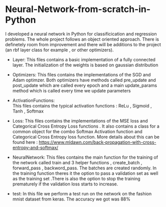 # Neural-Network-from-scratch-in-Python
I developed a neural network in Python for classificication and regression problems. The whole project follows an object oriented approach. There is definetely room from improvement and there will be additions to the project (an rbf layer class for example , or other optimizers). 

* Layer: 
  This files contains a basic implementation of a fully connected layer. The initialization of the weights is based on gaussian distribution 

* Optimizers: 
  This files contains the implementations of the SGD and Adam optimzer. Both optimizers have methods called pre_update and post_update which are called every epoch and a     main update_params method which is called every time we update parameters 

* ActivationFunctions:  
  This files contains the typical activation functions : ReLu , Sigmoid , Tanh , Softmax

* Loss:
  This files contains the implementations of the MSE loss and Categorical Cross Entropy Loss functions . It also contains a class for a common object for the combo Softmax   Activation function and Categorical Cross Entropy loss function. More details about this can be found here : 
  https://www.mldawn.com/back-propagation-with-cross-entropy-and-softmax/

* NeuralNetwork: 
  This files contains the main function for the training of the network called train and 3 helper functions , create_batch , forward_pass , backword_pass. The batches are    created randomly. In the training function theres it the option to pass a validation set as well as the training set .There is also the option to stop the training         prematurely if the validation loss starts to increase.

* test:
  In this file we perform a test run on the network on the fashion mnist dataset from keras. The accuracy we got was 88%

